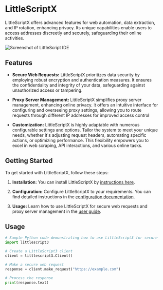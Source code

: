 # LittleScriptX

LittleScriptX offers advanced features for web automation, data extraction, and IP rotation, enhancing privacy. Its unique capabilities enable users to access addresses discreetly and securely, safeguarding their online activities.

![Screenshot of LittleScript IDE](https://www.example.com/image.jpg)

## Features

- **Secure Web Requests:** LittleScriptX prioritizes data security by employing robust encryption and authentication measures. It ensures the confidentiality and integrity of your data, safeguarding against unauthorized access or tampering.

- **Proxy Server Management:** LittleScriptX simplifies proxy server management, enhancing online privacy. It offers an intuitive interface for configuring and overseeing proxy settings, allowing you to route requests through different IP addresses for improved access control

- **Customization:** LittleScriptX is highly adaptable with numerous configurable settings and options. Tailor the system to meet your unique needs, whether it's adjusting request headers, automating specific actions, or optimizing performance. This flexibility empowers you to excel in web scraping, API interactions, and various online tasks.

## Getting Started

To get started with LittleScriptX, follow these steps:

1. **Installation:** You can install LittleScriptX by [instructions here](link-to-installation-guide).

2. **Configuration:** Configure LittleScriptX to your requirements. You can find detailed instructions in the [configuration documentation](link-to-configuration-doc).

3. **Usage:** Learn how to use LittleScriptX for secure web requests and proxy server management in the [user guide](link-to-user-guide).

## Usage

```python
# Sample Python code demonstrating how to use LittleScript3 for secure web requests
import littlescript3

# Create a LittleScript3 client
client = littlescript3.Client()

# Make a secure web request
response = client.make_request("https://example.com")

# Process the response
print(response.text)

